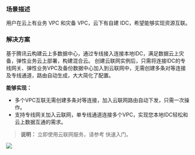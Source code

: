 ### 场景描述
用户在云上有业务 VPC 和灾备 VPC，云下有自建 IDC，希望能够实现资源互联。
### 解决方案
基于腾讯云构建云上多数据中心，通过专线接入连接本地IDC，满足数据云上灾备，弹性业务云上部署，构建混合云。 
创建云联网实例后，只需将连接IDC的专线网关、弹性业务VPC及备份数据中心加入到云联网中，无需创建多条对等连接及专线通道，路由自动生成，大大简化了配置。

**能够实现：**
- 多个VPC互联无需创建多条对等连接，加入云联网路由自动下发，只需一次操作。
- 支持专线网关加入云联网，单专线通道连接多个VPC，实现您本地IDC轻松和云上数据互通的需求。
>**说明：**
>立即使用云联网服务，请参考 快速入门。

![](https://main.qcloudimg.com/raw/2691de93998bd3ed888d1455fd13379e.png)
